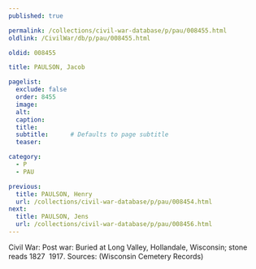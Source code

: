 ```yaml
---
published: true

permalink: /collections/civil-war-database/p/pau/008455.html
oldlink: /CivilWar/db/p/pau/008455.html

oldid: 008455

title: PAULSON, Jacob

pagelist:
  exclude: false
  order: 8455
  image: 
  alt:
  caption:
  title:
  subtitle:      # Defaults to page subtitle
  teaser:

category: 
  - P 
  - PAU

previous:
  title: PAULSON, Henry
  url: /collections/civil-war-database/p/pau/008454.html  
next:
  title: PAULSON, Jens
  url: /collections/civil-war-database/p/pau/008456.html   
---
```

Civil War: Post war: Buried at Long Valley, Hollandale, Wisconsin; stone reads &#147;1827 &#150; 1917&#148;. Sources: (Wisconsin Cemetery Records)